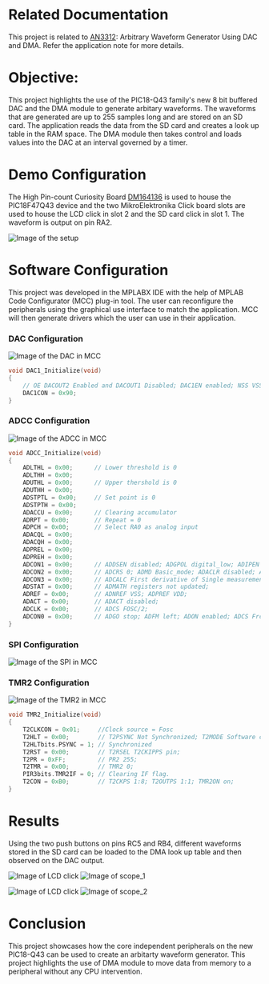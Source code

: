 # Related Documentation

This project is related to [AN3312](http://ww1.microchip.com/downloads/en/Appnotes/00003312A.pdf): Arbitrary Waveform Generator Using DAC and DMA. Refer the application note for more details.

# Objective:

This project highlights the use of the PIC18-Q43 family's new 8 bit buffered DAC and the DMA module to generate arbitary waveforms. The waveforms that are generated are up to 255 samples long and are stored on an SD card.
The application reads the data from the SD card and creates a look up table in the RAM space. The DMA module then takes control and loads values into the DAC at an interval governed by a timer.

# Demo Configuration

The High Pin-count Curiosity Board [DM164136](https://www.microchip.com/Developmenttools/ProductDetails/DM164136) is used to house the PIC18F47Q43 device and the two MikroElektronika Click board slots are used to house the LCD click in slot 2 and the SD card click in slot 1. The waveform is output on pin RA2.

![Image of the setup](images/hardware.jpg)

# Software Configuration

This project was developed in the MPLABX IDE with the help of MPLAB Code Configurator (MCC) plug-in tool. The user can reconfigure the peripherals using the graphical use interface to match the application. MCC will then generate drivers which the user can use in their application.

### DAC Configuration
![Image of the DAC in MCC](images/dac.png)

```c
void DAC1_Initialize(void)
{
    // OE DACOUT2 Enabled and DACOUT1 Disabled; DAC1EN enabled; NSS VSS; PSS VDD;
    DAC1CON = 0x90;
}
```

### ADCC Configuration
![Image of the ADCC in MCC](images/adcc.png)

```c
void ADCC_Initialize(void)
{
    ADLTHL = 0x00;      // Lower threshold is 0
    ADLTHH = 0x00;
    ADUTHL = 0x00;      // Upper thershold is 0
    ADUTHH = 0x00;
    ADSTPTL = 0x00;     // Set point is 0
    ADSTPTH = 0x00;
    ADACCU = 0x00;      // Clearing accumulator
    ADRPT = 0x00;       // Repeat = 0
    ADPCH = 0x00;       // Select RA0 as analog input
    ADACQL = 0x00;
    ADACQH = 0x00;
    ADPREL = 0x00;
    ADPREH = 0x00;
    ADCON1 = 0x00;      // ADDSEN disabled; ADGPOL digital_low; ADIPEN disabled; ADPPOL Vss;       
    ADCON2 = 0x00;      // ADCRS 0; ADMD Basic_mode; ADACLR disabled; ADPSIS RES;
    ADCON3 = 0x00;      // ADCALC First derivative of Single measurement; ADTMD disabled; ADSOI ADGO not cleared;
    ADSTAT = 0x00;      // ADMATH registers not updated;
    ADREF = 0x00;       // ADNREF VSS; ADPREF VDD;
    ADACT = 0x00;       // ADACT disabled;
    ADCLK = 0x00;       // ADCS FOSC/2;
    ADCON0 = 0xD0;      // ADGO stop; ADFM left; ADON enabled; ADCS Frc; ADCONT enabled;
}
```

### SPI Configuration
![Image of the SPI in MCC](images/spi.png)

### TMR2 Configuration
![Image of the TMR2 in MCC](images/tmr2.png)

```c
void TMR2_Initialize(void)
{
    T2CLKCON = 0x01;     //Clock source = Fosc
    T2HLT = 0x00;        // T2PSYNC Not Synchronized; T2MODE Software control; T2CKPOL Rising Edge; T2CKSYNC Not Synchronized;
    T2HLTbits.PSYNC = 1; // Synchronized
    T2RST = 0x00;        // T2RSEL T2CKIPPS pin;
    T2PR = 0xFF;         // PR2 255;
    T2TMR = 0x00;        // TMR2 0;    
    PIR3bits.TMR2IF = 0; // Clearing IF flag.
    T2CON = 0xB0;        // T2CKPS 1:8; T2OUTPS 1:1; TMR2ON on;
}
```

# Results

Using the two push buttons on pins RC5 and RB4, different waveforms stored in the SD card can be loaded to the DMA look up table and then observed on the DAC output.

![Image of LCD click](images/saw_lcd.jpg)
![Image of scope_1](images/saw_cap.png)


![Image of LCD click](images/sine_lcd.jpg)
![Image of scope_2](images/sine_cap.png)  

# Conclusion

This project showcases how the core independent peripherals on the new PIC18-Q43 can be used to create an arbitarty waveform generator. This project highlights the use of DMA module to move data from memory to a peripheral without any CPU intervention.

